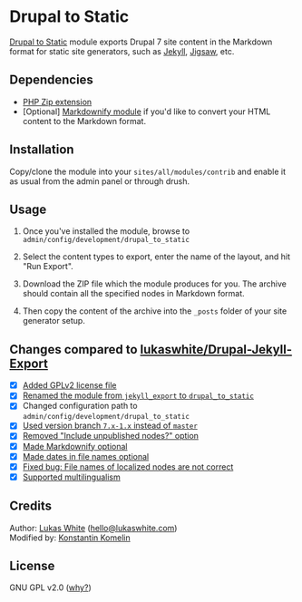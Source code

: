 Drupal to Static
===
[Drupal to Static](https://github.com/kkomelin/drupal_to_static) module exports Drupal 7 site content in the Markdown format for static site generators, such as [Jekyll](https://jekyllrb.com/), [Jigsaw](http://jigsaw.tighten.co/), etc.

## Dependencies

- [PHP Zip extension](http://php.net/manual/en/book.zip.php)
- [Optional] [Markdownify module](https://github.com/lukaswhite/Drupal-Markdownify) if you'd like to convert your HTML content to the Markdown format.

## Installation

Copy/clone the module into your `sites/all/modules/contrib` and enable it as usual from the admin panel or through drush.

## Usage

1) Once you've installed the module, browse to `admin/config/development/drupal_to_static`

2) Select the content types to export, enter the name of the layout, and hit "Run Export".

3) Download the ZIP file which the module produces for you. 
The archive should contain all the specified nodes in Markdown format. 

4) Then copy the content of the archive into the `_posts` folder of your site generator setup.

## Changes compared to [lukaswhite/Drupal-Jekyll-Export](https://github.com/lukaswhite/Drupal-Jekyll-Export)

- [x] [Added GPLv2 license file](https://github.com/kkomelin/drupal_to_static/issues/1)
- [x] [Renamed the module from `jekyll_export` to `drupal_to_static`](https://github.com/kkomelin/drupal_to_static/issues/2)
- [x] Changed configuration path to `admin/config/development/drupal_to_static`
- [x] [Used version branch `7.x-1.x` instead of `master`](https://github.com/kkomelin/drupal_to_static/issues/3)
- [x] [Removed "Include unpublished nodes?" option](https://github.com/kkomelin/drupal_to_static/issues/9)
- [x] [Made Markdownify optional](https://github.com/kkomelin/drupal_to_static/issues/7)
- [x] [Made dates in file names optional](https://github.com/kkomelin/drupal_to_static/issues/5)
- [x] [Fixed bug: File names of localized nodes are not correct](https://github.com/kkomelin/drupal_to_static/issues/10)
- [x] [Supported multilingualism](https://github.com/kkomelin/drupal_to_static/issues/8)

## Credits

Author: [Lukas White](https://github.com/lukaswhite) (hello@lukaswhite.com)  
Modified by: [Konstantin Komelin](https://github.com/kkomelin)


## License

GNU GPL v2.0 ([why?](https://github.com/kkomelin/drupal_to_static/issues/1#issue-344303013))